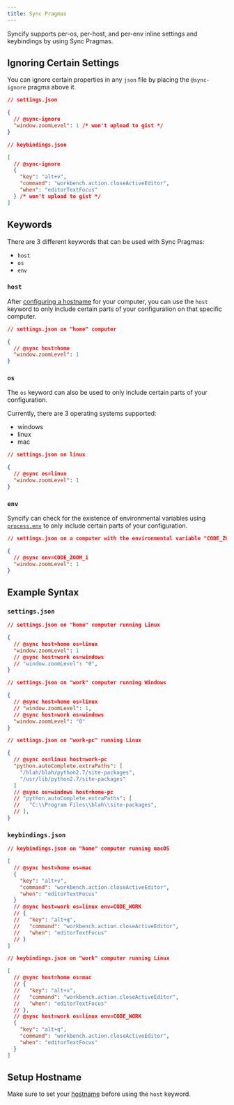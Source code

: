 ```yaml
---
title: Sync Pragmas
---
```


Syncify supports per-os, per-host, and per-env inline settings and keybindings by using Sync Pragmas.

## Ignoring Certain Settings

You can ignore certain properties in any `json` file by placing the `@sync-ignore` pragma above it.

```json
// settings.json

{
  // @sync-ignore
  "window.zoomLevel": 1 /* won't upload to gist */
}
```

```json
// keybindings.json

[
  // @sync-ignore
  {
    "key": "alt+v",
    "command": "workbench.action.closeActiveEditor",
    "when": "editorTextFocus"
  } /* won't upload to gist */
]
```

## Keywords

There are 3 different keywords that can be used with Sync Pragmas:

- `host`
- `os`
- `env`

### `host`

After [configuring a hostname](#setup-hostname) for your computer, you can use the `host` keyword to only include certain parts of your configuration on that specific computer.

```json
// settings.json on "home" computer

{
  // @sync host=home
  "window.zoomLevel": 1
}
```

### `os`

The `os` keyword can also be used to only include certain parts of your configuration.

Currently, there are 3 operating systems supported:

- windows
- linux
- mac

```json
// settings.json on linux

{
  // @sync os=linux
  "window.zoomLevel": 1
}
```

### `env`

Syncify can check for the existence of environmental variables using [`process.env`](https://nodejs.org/api/process.html#process_process_env) to only include certain parts of your configuration.

```json
// settings.json on a computer with the environmental variable "CODE_ZOOM_1" set

{
  // @sync env=CODE_ZOOM_1
  "window.zoomLevel": 1
}
```

## Example Syntax

### `settings.json`

```json
// settings.json on "home" computer running Linux

{
  // @sync host=home os=linux
  "window.zoomLevel": 1
  // @sync host=work os=windows
  // "window.zoomLevel": "0",
}
```

```json
// settings.json on "work" computer running Windows

{
  // @sync host=home os=linux
  // "window.zoomLevel": 1,
  // @sync host=work os=windows
  "window.zoomLevel": "0"
}
```

```json
// settings.json on "work-pc" running Linux

{
  // @sync os=linux host=work-pc
  "python.autoComplete.extraPaths": [
    "/blah/blah/python2.7/site-packages",
    "/usr/lib/python2.7/site-packages"
  ]
  // @sync os=windows host=home-pc
  // "python.autoComplete.extraPaths": [
  //   "C:\\Program Files\\blah\\site-packages",
  // ],
}
```

### `keybindings.json`

```json
// keybindings.json on "home" computer running macOS

[
  // @sync host=home os=mac
  {
    "key": "alt+v",
    "command": "workbench.action.closeActiveEditor",
    "when": "editorTextFocus"
  }
  // @sync host=work os=linux env=CODE_WORK
  // {
  //   "key": "alt+q",
  //   "command": "workbench.action.closeActiveEditor",
  //   "when": "editorTextFocus"
  // }
]
```

```json
// keybindings.json on "work" computer running Linux

[
  // @sync host=home os=mac
  // {
  //   "key": "alt+v",
  //   "command": "workbench.action.closeActiveEditor",
  //   "when": "editorTextFocus"
  // },
  // @sync host=work os=linux env=CODE_WORK
  {
    "key": "alt+q",
    "command": "workbench.action.closeActiveEditor",
    "when": "editorTextFocus"
  }
]
```

## Setup Hostname

Make sure to set your [hostname](../configuration.md#hostname) before using the `host` keyword.
